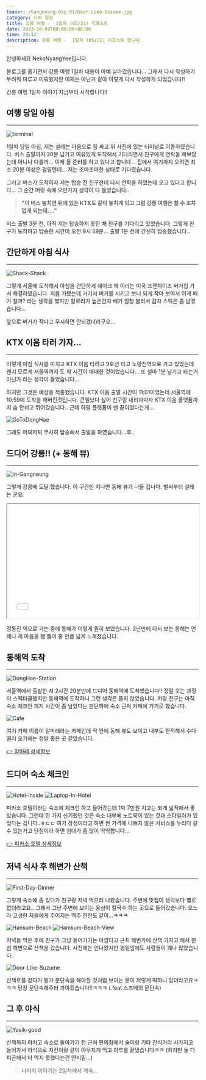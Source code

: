 ```yaml
---
teaser: /Gangneung-Day-01/Door-Like-Suzume.jpg
category: 나의 일상
title: 강릉 여행 -  1일차 (05/21) 리포스트
date: 2023-10-09T00:00:00+00:00
time: 20:12
description: 강릉 여행 -  1일차 (05/21) 리포스트 합니다.
---
```


안녕하세요 NekoNyangYee입니다.

블로그를 옮기면서 강릉 여행 1일차 내용이 아예 날라갔습니다... 그래서 다시 작성하기 두려워 미루고 미뤄왔지만 이제는 아닌거 같아 이렇게 다시 작성하게 되었습니다!!

강릉 여행 1일차 이야기 지금부터 시작합니다!!

## 여행 당일 아침

---

![terminal](/Gangneung-Day-01/terminal.jpg)

1일차 당일 아침, 저는 설레는 마음으로 짐 싸고 위 사진에 있는 터미널로 이동하였습니다. 버스 출발까지 20분 남기고 여유있게 도착해서 기다리면서 친구에게 연락을 해보았는데 아니나 다를까... 이제 올 준비를 하고 있다고 합니다... 집에서 여기까지 오려면 최소 20분 이상은 걸릴텐데... 저는 조마조마한 상태로 기다렸습니다.

그러고 버스가 도착하자 저는 탑승 전 친구한테 다시 연락을 하였는데 오고 있다고 합니다... 그 순간 머릿 속에 오만가지 생각이 다 들었습니다..

> **"이 버스 놓치면 뒤에 있는 KTX도 같이 놓치게 되고 그럼 강릉 여행은 할 수 조차 없게 되는데...."**

버스 출발 3분 전, 아직 저는 탑승하지 못한 채 친구를 기다리고 있었습니다. 그렇게 친구가 도착하고 탑승한 시간이 오전 9시 59분... 출발 1분 전에 간신히 탑승했습니다..

## 간단하게 아침 식사

---

![Shack-Shack](/Gangneung-Day-01/Shack-Shack.jpg)

그렇게 서울에 도착해서 아침을 간단하게 쉐이크 쉑 이라는 미국 프렌차이즈 버거집 가서 해결하였습니다. 처음 가봤는데 거기서 버거를 시키고 보니 되게 작아 보여서 이게 배가 찰까? 라는 생각을 했지만 칼로리가 높은건지 배가 엄청 불러서 감자 스틱은 좀 남겼습니다...

앞으로 버거가 작다고 무시하면 안되겠더라구요...

## KTX 이음 타러 가자...

---

이렇게 아침 식사를 마치고 KTX 이음 타려고 9호선 타고 노량진역으로 가고 있었는데 왠지 모르게 서울역까지 도 착 시간이 애매한 것이었습니다... 또 설마 1분 남기고 타는거 아닌가 라는 생각이 들었습니다...

하지만 그것은 예상을 적중했습니다. KTX 이음 출발 시간이 11:01이었는데 서울역에 10:59에 도착을 해버린것입니다. 큰일났다 싶어 친구랑 내리자마자 KTX 이음 플랫폼까지 숨 안쉬고 뛰어갔습니다.. 근데 하필 플랫폼이 맨 끝이었다는게...

![GoToDongHae](/Gangneung-Day-01/GoToDongHae.jpg)

그래도 어찌저찌 무사히 탑승해서 출발을 하였습니다...후..

## 드디어 강릉!! (+ 동해 뷰)

---

![in-Gangneung](/Gangneung-Day-01/in-Gangneung.jpg)

그렇게 강릉에 도달 했습니다. 이 구간만 지나면 동해 뷰가 나올 겁니다. 벌써부터 설레는 군요.

<iframe width="100%" height="300px" src="/Gangneung-Day-01/now-East-Sea.mp4"></iframe>

정동진 역으로 가는 중에 동해가 이렇게 훤히 보였습니다. 2년만에 다시 보는 동해는 언제나 제 마음을 뻥 뚫어 줄 만큼 넓게 느껴졌습니다.

## 동해역 도착

---

![DongHae-Station](/Gangneung-Day-01/DongHae-Station.jpg)

서울역에서 출발한 지 2시간 20분만에 드디어 동해역에 도착했습니다!! 정말 오는 과정이 스펙타클했지만 동해역에 도착하니 그런 생각은 들지 않았습니다. 저랑 친구는 아직 숙소 체크인 까지 시간이 좀 남았다는 판단하에 숙소 근처 카페에 가기로 했습니다.

![Cafe](/Gangneung-Day-01/Cafe.jpg)

여기 카페 이름이 알마레라는 카페인데 딱 앞에 동해 뷰도 보이고 내부도 한적해서 수다 떨러 오기에는 정말 좋은 곳 같았습니다.

<a href="https://place.map.kakao.com/369444639">👉 알마레 상세정보</a>

## 드디어 숙소 체크인

---

![Hotel-Inside](/Gangneung-Day-01/Hotel-Inside.jpg)
![Laptop-In-Hotel](/Gangneung-Day-01/Laptop-In-Hotel.jpg)

피카소 호텔이라는 숙소에 체크인 하고 들어갔는데 1박 7만원 치고는 되게 넓직해서 좋았습니다. 그런데 한 가지 신기했던 것은 숙소 내부에 노트북이 있는 것과 스타일러가 있었다는 겁니다..ㅎㄷㄷ 여기 장점이라고 하면 싼 가격에 나쁘지 않은 서비스를 누리다 갈 수 있는거고 단점이라 하면 침대가 좀 많이 딱딱합니다...

<a href="https://place.map.kakao.com/10876335">👉 피카소 호텔 상세정보</a>

## 저녁 식사 후 해변가 산책

---

![First-Day-Dinner](/Gangneung-Day-01/First-Day-Dinner.jpg)

그렇게 숙소에 좀 있다가 친구랑 저녁 먹으러 나왔습니다. 주변에 맛집이 생각보다 별로 없더라고요.. 그래서 그냥 주변에 보이는 옹심이 칼국수 하는 곳으로 들어갔습니다. 오느라 고생한 자들에게 주어지는 맥주 한잔도 같이...ㅋㅋㅋ

![Hansum-Beach](/Gangneung-Day-01/Hansum-Beach.jpg)
![Hamsum-Beach-View](/Gangneung-Day-01/Hamsum-Beach-View.jpg)

저녁을 먹은 후에 친구가 그냥 들어가기는 아깝다고 근처 해변가에 산책 가자고 해서 한섬 해변으로 산책을 갔습니다. 사진에는 안나왔지만 평일임에도 사람들이 꽤나 많았습니다.

![Door-Like-Suzume](/Gangneung-Day-01/Door-Like-Suzume.jpg)

산책로를 걷다가 뭔가 문단속을 해야할 것처럼 보이는 문이 저렇게 떡하니 있더라고요ㅋㅋㅋ 당장 문단속해주러 가야겠습니다!!ㅋㅋㅋ (.feat 스즈메의 문단속)

## 그 후 야식

---

![Yasik-good](/Gangneung-Day-01/Yasik-good.jpg)

산책까지 마치고 숙소로 돌아가기 전 근처 편의점에서 술이랑 기타 간식거리 사가지고 들어가서 야식으로 치킨이랑 같이 야무지게 먹고 하루를 끝냈습니다ㅋㅋ (하지만 둘 다 피곤해서 다 먹지 못했다는건 안비밀...)

> 나머지 이야기는 2일차에서 계속...
